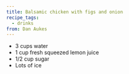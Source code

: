 ```yaml
---
title: Balsamic chicken with figs and onion
recipe_tags: 
  - drinks
from: Dan Aukes
---
```


* 3 cups water
* 1 cup fresh squeezed lemon juice
* 1/2 cup sugar
* Lots of ice